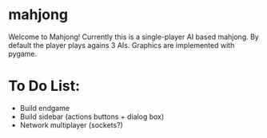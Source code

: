 # mahjong
Welcome to Mahjong! Currently this is a single-player AI based mahjong. By default the player plays agains 3 AIs. Graphics are implemented with pygame.

# To Do List:
- Build endgame
- Build sidebar (actions buttons + dialog box)
- Network multiplayer (sockets?)
